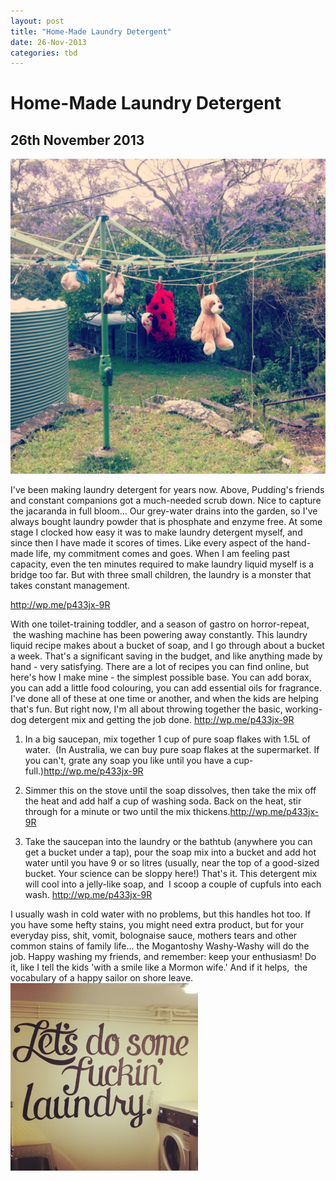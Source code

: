 ```yaml
---
layout: post
title: "Home-Made Laundry Detergent"
date: 26-Nov-2013
categories: tbd
---
```


# Home-Made Laundry Detergent

## 26th November 2013

<img class="photo-horiz" src="/images/2013/11/IMG_0213-1024x1024.jpg" />

I've been making laundry detergent for years now. Above,   Pudding's friends and constant companions got a much-needed scrub down. Nice to capture the jacaranda in full bloom... Our grey-water drains into the garden,   so I've always bought laundry powder that is phosphate and enzyme free. At some stage I clocked how easy it was to make laundry detergent myself,   and since then I have made it scores of times. Like every aspect of the hand-made life, my commitment comes and goes. When I am feeling past capacity, even the ten minutes required to make laundry liquid myself is a bridge too far. But with three small children, the laundry is a monster that takes constant management.

http://wp.me/p433jx-9R

With one toilet-training toddler, and a season of gastro on horror-repeat,  the washing machine has been powering away constantly. This laundry liquid recipe makes about a bucket of soap, and I go through about a bucket a week. That's a significant saving in the budget, and like anything made by hand - very satisfying. There are a lot of recipes you can find online, but here's how I make mine - the simplest possible base. You can add borax, you can add a little food colouring, you can add essential oils for fragrance. I've done all of these at one time or another, and when the kids are helping that's fun. But right now, I'm all about throwing together the basic, working-dog detergent mix and getting the job done. http://wp.me/p433jx-9R

1. In a big saucepan, mix together 1 cup of pure soap flakes with 1.5L of water.  (In Australia, we can buy pure soap flakes at the supermarket. If you can't, grate any soap you like until you have a cup-full.)http://wp.me/p433jx-9R

2. Simmer this on the stove until the soap dissolves, then take the mix off the heat and add half a cup of washing soda. Back on the heat, stir through for a minute or two until the mix thickens.http://wp.me/p433jx-9R

3. Take the saucepan into the laundry or the bathtub (anywhere you can get a bucket under a tap), pour the soap mix into a bucket and add hot water until you have 9 or so litres (usually, near the top of a good-sized bucket. Your science can be sloppy here!) That's it. This detergent mix will cool into a jelly-like soap, and  I scoop a couple of cupfuls into each wash. http://wp.me/p433jx-9R

I usually wash in cold water with no problems, but this handles hot too. If you have some hefty stains, you might need extra product, but for your everyday piss, shit, vomit, bolognaise sauce, mothers tears and other common stains of family life... the Mogantoshy Washy-Washy will do the job. Happy washing my friends, and remember: keep your enthusiasm! Do it, like I tell the kids 'with a smile like a Mormon wife.' And if it helps,  the vocabulary of a happy sailor on shore leave. <img class="photo-horiz" src="/images/2013/10/4WScDl-300x300.jpg" />
